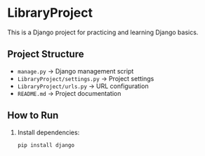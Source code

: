# LibraryProject

This is a Django project for practicing and learning Django basics.  

## Project Structure
- `manage.py` → Django management script  
- `LibraryProject/settings.py` → Project settings  
- `LibraryProject/urls.py` → URL configuration  
- `README.md` → Project documentation  

## How to Run
1. Install dependencies:  
   ```bash
   pip install django